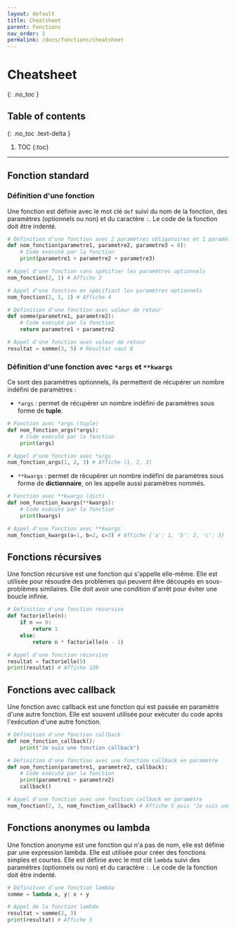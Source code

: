 ```yaml
---
layout: default
title: Cheatsheet
parent: Fonctions
nav_order: 1
permalink: /docs/functions/cheatsheet
---
```


# Cheatsheet
{: .no_toc }

## Table of contents
{: .no_toc .text-delta }

1. TOC
{:toc}

---

## Fonction standard

### Définition d'une fonction
Une fonction est définie avec le mot clé `def` suivi du nom de la fonction, des paramètres (optionnels ou non) et du caractère `:`. Le code de la fonction doit être indenté.
```python
# Définition d'une fonction avec 2 paramètres obligatoires et 1 paramètre optionnel
def nom_fonction(parametre1, parametre2, parametre3 = 0):
    # Code exécuté par la fonction
    print(parametre1 + parametre2 + parametre3)

# Appel d'une fonction sans spécifier les paramètres optionnels
nom_fonction(2, 1) # Affiche 3

# Appel d'une fonction en spécifiant les paramètres optionnels
nom_fonction(2, 1, 1) # Affiche 4
```
```python
# Définition d'une fonction avec valeur de retour
def somme(parametre1, parametre2):
    # Code exécuté par la fonction
    return parametre1 + parametre2

# Appel d'une fonction avec valeur de retour
resultat = somme(3, 5) # Resultat vaut 8
```

### Définition d'une fonction avec `*args` et `**kwargs`
Ce sont des paramètres optionnels, ils permettent de récupérer un nombre indéfini de paramètres :
- `*args` : permet de récupérer un nombre indéfini de paramètres sous forme de **tuple**.
```python
# Fonction avec *args (tuple)
def nom_fonction_args(*args):
    # Code exécuté par la fonction
    print(args)

# Appel d'une fonction avec *args
nom_fonction_args(1, 2, 3) # Affiche (1, 2, 3)
```

- `**kwargs` : permet de récupérer un nombre indéfini de paramètres sous forme de **dictionnaire**, on les appelle aussi paramètres nommés.
```python
# Fonction avec **kwargs (dict)
def nom_fonction_kwargs(**kwargs):
    # Code exécuté par la fonction
    print(kwargs)

# Appel d'une fonction avec **kwargs
nom_fonction_kwargs(a=1, b=2, c=3) # Affiche {'a': 1, 'b': 2, 'c': 3}
```

## Fonctions récursives
Une fonction récursive est une fonction qui s'appelle elle-même. Elle est utilisée pour résoudre des problèmes qui peuvent être découpés en sous-problèmes similaires. Elle doit avoir une condition d'arrêt pour éviter une boucle infinie.
```python
# Définition d'une fonction récursive
def factorielle(n):
    if n == 0:
        return 1
    else:
        return n * factorielle(n - 1)

# Appel d'une fonction récursive
resultat = factorielle(5)
print(resultat) # Affiche 120
```

## Fonctions avec callback
Une fonction avec callback est une fonction qui est passée en paramètre d'une autre fonction. Elle est souvent utilisée pour exécuter du code après l'exécution d'une autre fonction.
```python
# Définition d'une fonction callback
def nom_fonction_callback():
    print("Je suis une fonction callback")

# Définition d'une fonction avec une fonction callback en paramètre
def nom_fonction(parametre1, parametre2, callback):
    # Code exécuté par la fonction
    print(parametre1 + parametre2)
    callback()

# Appel d'une fonction avec une fonction callback en paramètre
nom_fonction(2, 3, nom_fonction_callback) # Affiche 5 puis "Je suis une fonction callback"
```

## Fonctions anonymes ou lambda
Une fonction anonyme est une fonction qui n'a pas de nom, elle est définie par une expression lambda. Elle est utilisée pour créer des fonctions simples et courtes. Elle est définie avec le mot clé `lambda` suivi des paramètres (optionnels ou non) et du caractère `:`. Le code de la fonction doit être indenté.
```python
# Définition d'une fonction lambda
somme = lambda x, y: x + y

# Appel de la fonction lambda
resultat = somme(2, 3)
print(resultat) # Affiche 5
```
